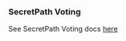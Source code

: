 ### SecretPath Voting

See SecretPath Voting docs [here](https://docs.scrt.network/secret-network-documentation/confidential-computing-layer/ethereum-evm-developer-toolkit/usecases/confidential-voting/confidential-voting-developer-tutorial-with-secretpath)
